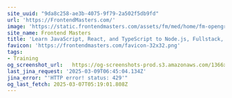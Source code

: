 ```yaml
---
site_uuid: "9da8c258-ae3b-4075-9f79-2a502f5db9fd"
url: 'https://FrontendMasters.com/'
image: 'https://static.frontendmasters.com/assets/fm/med/home/fm-opengraph-v3.jpg'
site_name: Frontend Masters
title: 'Learn JavaScript, React, and TypeScript to Node.js, Fullstack, and Backend'
favicon: 'https://frontendmasters.com/favicon-32x32.png'
tags:
- Training
og_screenshot_url:   https://og-screenshots-prod.s3.amazonaws.com/1366x768/80/false/dc4f05de8d831d24ccb5c744a17e63d3ab6645d0affdbfd763b509b99be6eabc.jpeg
last_jina_request: '2025-03-09T06:45:04.134Z'
jina_error: "'HTTP error! status: 429'"
og_last_fetch: 2025-03-07T05:19:01.808Z
---
```



